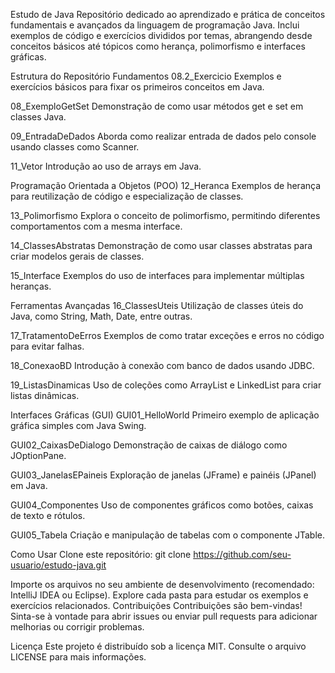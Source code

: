 Estudo de Java
Repositório dedicado ao aprendizado e prática de conceitos fundamentais e avançados da linguagem de programação Java. Inclui exemplos de código e exercícios divididos por temas, abrangendo desde conceitos básicos até tópicos como herança, polimorfismo e interfaces gráficas.

Estrutura do Repositório
Fundamentos
08.2_Exercicio
Exemplos e exercícios básicos para fixar os primeiros conceitos em Java.

08_ExemploGetSet
Demonstração de como usar métodos get e set em classes Java.

09_EntradaDeDados
Aborda como realizar entrada de dados pelo console usando classes como Scanner.

11_Vetor
Introdução ao uso de arrays em Java.

Programação Orientada a Objetos (POO)
12_Heranca
Exemplos de herança para reutilização de código e especialização de classes.

13_Polimorfismo
Explora o conceito de polimorfismo, permitindo diferentes comportamentos com a mesma interface.

14_ClassesAbstratas
Demonstração de como usar classes abstratas para criar modelos gerais de classes.

15_Interface
Exemplos do uso de interfaces para implementar múltiplas heranças.

Ferramentas Avançadas
16_ClassesUteis
Utilização de classes úteis do Java, como String, Math, Date, entre outras.

17_TratamentoDeErros
Exemplos de como tratar exceções e erros no código para evitar falhas.

18_ConexaoBD
Introdução à conexão com banco de dados usando JDBC.

19_ListasDinamicas
Uso de coleções como ArrayList e LinkedList para criar listas dinâmicas.

Interfaces Gráficas (GUI)
GUI01_HelloWorld
Primeiro exemplo de aplicação gráfica simples com Java Swing.

GUI02_CaixasDeDialogo
Demonstração de caixas de diálogo como JOptionPane.

GUI03_JanelasEPaineis
Exploração de janelas (JFrame) e painéis (JPanel) em Java.

GUI04_Componentes
Uso de componentes gráficos como botões, caixas de texto e rótulos.

GUI05_Tabela
Criação e manipulação de tabelas com o componente JTable.

Como Usar
Clone este repositório:
git clone https://github.com/seu-usuario/estudo-java.git

Importe os arquivos no seu ambiente de desenvolvimento (recomendado: IntelliJ IDEA ou Eclipse).
Explore cada pasta para estudar os exemplos e exercícios relacionados.
Contribuições
Contribuições são bem-vindas! Sinta-se à vontade para abrir issues ou enviar pull requests para adicionar melhorias ou corrigir problemas.

Licença
Este projeto é distribuído sob a licença MIT. Consulte o arquivo LICENSE para mais informações.






